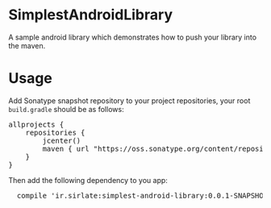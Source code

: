 # SimplestAndroidLibrary
A sample android library which demonstrates how to push your library into the maven.

# Usage

Add Sonatype snapshot repository to your project repositories, your root `build.gradle` should be as follows:

<pre>
allprojects {
    repositories {
        jcenter()
        maven { url "https://oss.sonatype.org/content/repositories/snapshots" }
    }
}
</pre>

Then add the following dependency to you app:
<pre>  compile 'ir.sirlate:simplest-android-library:0.0.1-SNAPSHOT' </pre>
